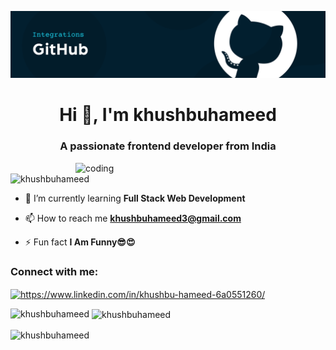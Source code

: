 ![logo](https://github.com/khushbuhameed/khushbuhameed/blob/main/banner.png)
<h1 align="center">Hi 👋, I'm khushbuhameed</h1>
<h3 align="center">A passionate frontend developer from India</h3>
<img align = "right" alt ="coding" width="400" src="https://images.lemonly.com/wp-content/uploads/2018/08/07150313/Homebase_Thumb_v01.gif">

<p align="left"> <img src="https://komarev.com/ghpvc/?username=khushbuhameed&label=Profile%20views&color=0e75b6&style=flat" alt="khushbuhameed" /> </p>

- 🌱 I’m currently learning **Full Stack Web Development**

- 📫 How to reach me **khushbuhameed3@gmail.com**

- ⚡ Fun fact **I Am Funny😎😍**

<h3 align="left">Connect with me:</h3>
<p align="left">
<a href="https://linkedin.com/in/https://www.linkedin.com/in/khushbu-hameed-6a0551260/" target="blank"><img align="center" src="https://raw.githubusercontent.com/rahuldkjain/github-profile-readme-generator/master/src/images/icons/Social/linked-in-alt.svg" alt="https://www.linkedin.com/in/khushbu-hameed-6a0551260/" height="30" width="40" /></a>
</p>

<p><img align="left" src="https://github-readme-stats.vercel.app/api/top-langs?username=khushbuhameed&show_icons=true&locale=en&layout=compact" alt="khushbuhameed" /></p>

<p>&nbsp;<img align="center" src="https://github-readme-stats.vercel.app/api?username=khushbuhameed&show_icons=true&locale=en" alt="khushbuhameed" /></p>

<p><img align="center" src="https://github-readme-streak-stats.herokuapp.com/?user=khushbuhameed&" alt="khushbuhameed" /></p>
